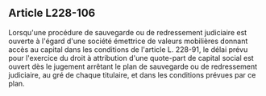Article L228-106
----
Lorsqu'une procédure de sauvegarde ou de redressement judiciaire est ouverte à
l'égard d'une société émettrice de valeurs mobilières donnant accès au capital
dans les conditions de l'article L. 228-91, le délai prévu pour l'exercice du
droit à attribution d'une quote-part de capital social est ouvert dès le
jugement arrêtant le plan de sauvegarde ou de redressement judiciaire, au gré de
chaque titulaire, et dans les conditions prévues par ce plan.
